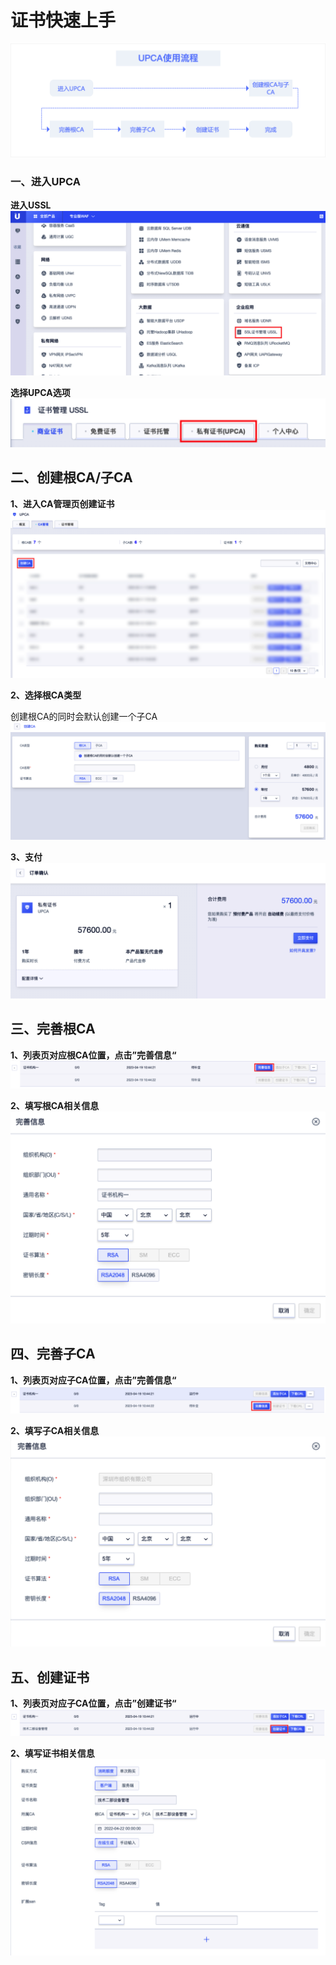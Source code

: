 # 证书快速上手


![](/images/UPCA/使用流程图.png)



### 一、进入UPCA

**进入USSL**
![](/images/UPCA/jrupca1.png)

**选择UPCA选项**
![](/images/UPCA/jrupca2.png)   



## 二、创建根CA/子CA

**1、进入CA管理页创建证书**
![](/images/UPCA/cj1.png)  

**2、选择根CA类型**

创建根CA的同时会默认创建一个子CA
![](/images/UPCA/cj2.png)  

**3、支付**
![](/images/UPCA/cj3.png)  



## 三、完善根CA

**1、列表页对应根CA位置，点击”完善信息“**
![](/images/UPCA/cj4.png)  

**2、填写根CA相关信息**
![](/images/UPCA/cj5.png)  



## 四、完善子CA

**1、列表页对应子CA位置，点击”完善信息“**
![](/images/UPCA/cj6.png)  

**2、填写子CA相关信息**
![](/images/UPCA/cj7.png)  



## 五、创建证书

**1、列表页对应子CA位置，点击”创建证书“**
![](/images/UPCA/cj9.png)  

**2、填写证书相关信息**
![](/images/UPCA/cj8.png)  

